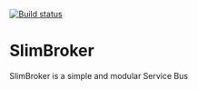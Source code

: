 [![Build status](https://ci.appveyor.com/api/projects/status/k93ijhyaj7qdrw2x?svg=true)](https://ci.appveyor.com/project/fmichellonet/slimbroker)
# SlimBroker
SlimBroker is a simple and modular Service Bus
